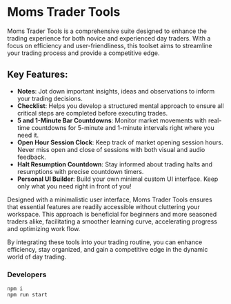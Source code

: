 # Moms Trader Tools

Moms Trader Tools is a comprehensive suite designed to enhance the trading experience for both novice and experienced day traders. With a focus on efficiency and user-friendliness, this toolset aims to streamline your trading process and provide a competitive edge.

## Key Features:

- **Notes**: Jot down important insights, ideas and observations to inform your trading decisions.
- **Checklist**: Helps you develop a structured mental approach to ensure all critical steps are completed before executing trades. 
- **5 and 1-Minute Bar Countdowns**: Monitor market movements with real-time countdowns for 5-minute and 1-minute intervals right where you need it.
- **Open Hour Session Clock**: Keep track of market opening session hours. Never miss open and close of sessions with both visual and audio feedback.   
- **Halt Resumption Countdown**: Stay informed about trading halts and resumptions with precise countdown timers.
- **Personal UI Builder**: Build your own minimal custom UI interface. Keep only what you need right in front of you!

Designed with a minimalistic user interface, Moms Trader Tools ensures that essential features are readily accessible without cluttering your workspace. This approach is beneficial for beginners and more seasoned traders alike, facilitating a smoother learning curve, accelerating progress and optimizing work flow. 

By integrating these tools into your trading routine, you can enhance efficiency, stay organized, and gain a competitive edge in the dynamic world of day trading.

### Developers
```
npm i 
npm run start

```